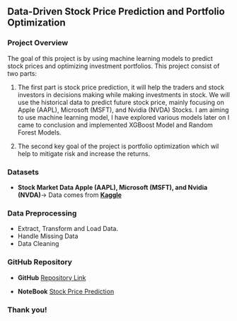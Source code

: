 ## Data-Driven Stock Price Prediction and Portfolio Optimization

### Project Overview
The goal of this project is by using machine learning models to predict stock prices and optimizing investment portfolios. This project consist of two parts:

1. The first part is stock price prediction, it will help the traders and stock investors in decisions making while making investments in stock. We will use the historical data to predict future stock price, mainly focusing on Apple (AAPL), Microsoft (MSFT), and Nvidia (NVDA) Stocks. I am aiming to use machine learning model, I have explored various models later on I came to conclusion and implemented XGBoost Model and Random Forest Models.


2. The second key goal of the project is portfolio optimization which wil help to mitigate risk and increase the returns.


### Datasets

- **Stock Market Data Apple (AAPL), Microsoft (MSFT), and Nvidia (NVDA)**-> Data comes from [**Kaggle**](https://www.kaggle.com/datasets/paultimothymooney/stock-market-data/)


### Data Preprocessing

- Extract, Transform and Load Data.
- Handle Missing Data
- Data Cleaning

### GitHub Repository

- **GitHub** [Repository Link](https://github.com/ArslanShakar/stock_price_prediction.git)

- **NoteBook** [Stock Price Prediction](https://colab.research.google.com/drive/1KsFm282lTlpbVdxrP2iknzTg9iXF4PPu#scrollTo=-l1s3yLb9Bt5)

### Thank you!
